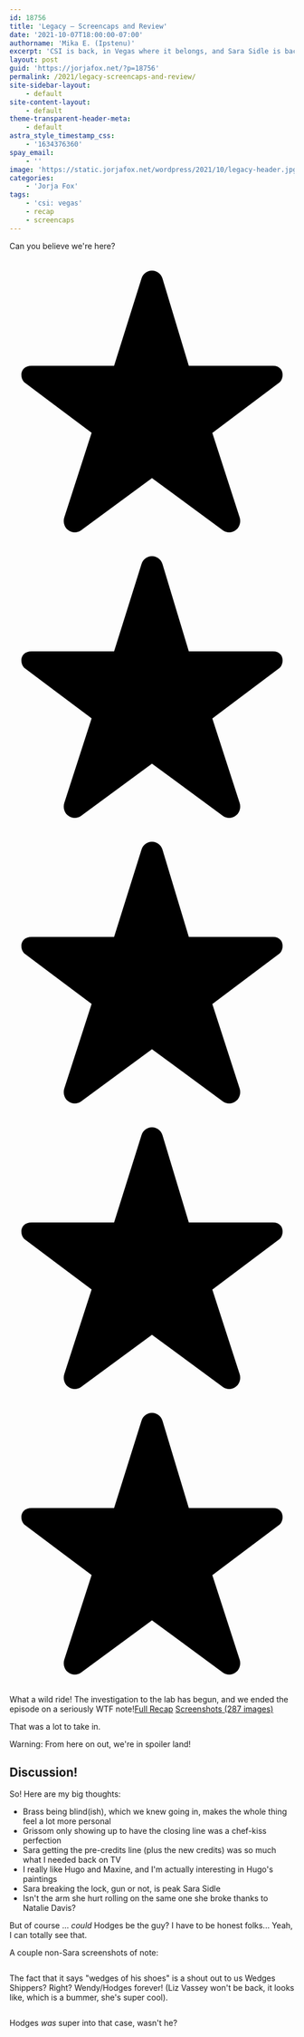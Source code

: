 ```yaml
---
id: 18756
title: 'Legacy — Screencaps and Review'
date: '2021-10-07T18:00:00-07:00'
authorname: 'Mika E. (Ipstenu)'
excerpt: 'CSI is back, in Vegas where it belongs, and Sara Sidle is back on the case.'
layout: post
guid: 'https://jorjafox.net/?p=18756'
permalink: /2021/legacy-screencaps-and-review/
site-sidebar-layout:
    - default
site-content-layout:
    - default
theme-transparent-header-meta:
    - default
astra_style_timestamp_css:
    - '1634376360'
spay_email:
    - ''
image: 'https://static.jorjafox.net/wordpress/2021/10/legacy-header.jpg'
categories:
    - 'Jorja Fox'
tags:
    - 'csi: vegas'
    - recap
    - screencaps
---
```


Can you believe we're here?

<div class="undefined flf-recap card w-75"><div class="card-body"><div class="flf-rating"><svg id="gold-star" viewbox="0 0 24 24" xmlns="http://www.w3.org/2000/svg"><path d="m22.17 9h-7.07l-2.22-7.346c-.126-.391-.481-.654-.881-.654s-.755.263-.881.654l-2.311 7.346h-6.941c-1.013 0-1.013 1-.631 1.382l5.68 4.254-2.3 7.104c-.127.393.006.826.329 1.072.324.247.764.25 1.092.009l5.962-4.386 5.962 4.386c.162.12.351.179.54.179.194 0 .388-.063.552-.187.323-.246.456-.679.329-1.072l-2.3-7.104 5.68-4.254c.384-.383.384-1.383-.591-1.383z"></path></svg><svg id="gold-star" viewbox="0 0 24 24" xmlns="http://www.w3.org/2000/svg"><path d="m22.17 9h-7.07l-2.22-7.346c-.126-.391-.481-.654-.881-.654s-.755.263-.881.654l-2.311 7.346h-6.941c-1.013 0-1.013 1-.631 1.382l5.68 4.254-2.3 7.104c-.127.393.006.826.329 1.072.324.247.764.25 1.092.009l5.962-4.386 5.962 4.386c.162.12.351.179.54.179.194 0 .388-.063.552-.187.323-.246.456-.679.329-1.072l-2.3-7.104 5.68-4.254c.384-.383.384-1.383-.591-1.383z"></path></svg><svg id="gold-star" viewbox="0 0 24 24" xmlns="http://www.w3.org/2000/svg"><path d="m22.17 9h-7.07l-2.22-7.346c-.126-.391-.481-.654-.881-.654s-.755.263-.881.654l-2.311 7.346h-6.941c-1.013 0-1.013 1-.631 1.382l5.68 4.254-2.3 7.104c-.127.393.006.826.329 1.072.324.247.764.25 1.092.009l5.962-4.386 5.962 4.386c.162.12.351.179.54.179.194 0 .388-.063.552-.187.323-.246.456-.679.329-1.072l-2.3-7.104 5.68-4.254c.384-.383.384-1.383-.591-1.383z"></path></svg><svg version="1.1" id="gold-star" viewbox="0 0 24 24" xmlns="http://www.w3.org/2000/svg"><path d="m22.17 9h-7.07l-2.22-7.346c-.126-.391-.481-.654-.881-.654s-.755.263-.881.654l-2.311 7.346h-6.941c-1.013 0-1.013 1-.631 1.382l5.68 4.254-2.3 7.104c-.127.393.006.826.329 1.072.324.247.764.25 1.092.009l5.962-4.386 5.962 4.386c.162.12.351.179.54.179.194 0 .388-.063.552-.187.323-.246.456-.679.329-1.072l-2.3-7.104 5.68-4.254c.384-.383.384-1.383-.591-1.383z"></path></svg><svg id="gold-star" viewbox="0 0 24 24" xmlns="http://www.w3.org/2000/svg"><path d="m22.17 9h-7.07l-2.22-7.346c-.126-.391-.481-.654-.881-.654s-.755.263-.881.654l-2.311 7.346h-6.941c-1.013 0-1.013 1-.631 1.382l5.68 4.254-2.3 7.104c-.127.393.006.826.329 1.072.324.247.764.25 1.092.009l5.962-4.386 5.962 4.386c.162.12.351.179.54.179.194 0 .388-.063.552-.187.323-.246.456-.679.329-1.072l-2.3-7.104 5.68-4.254c.384-.383.384-1.383-.591-1.383z"></path></svg></div><p class="card-text">What a wild ride! The investigation to the lab has begun, and we ended the episode on a seriously WTF note!<a href="https://jorjafox.net/library/recaps/csi-vegas/0101-legacy/" class="btn btn-primary">Full Recap</a> <a href="https://jorjafox.net/gallery/tv/csi-vegas/screenshots/season01/01-legacy/" class="btn btn-primary">Screenshots (287 images)</a></div></div>

That was a lot to take in.

<div class="wp-block-flfblocks-spoilers flf-spoiler alert alert-danger">Warning: From here on out, we're in spoiler land!</div>

<h2>Discussion!</h2>

So! Here are my big thoughts:

<ul><li>Brass being blind(ish), which we knew going in, makes the whole thing feel a lot more personal</li><li>Grissom only showing up to have the closing line was a chef-kiss perfection</li><li>Sara getting the pre-credits line (plus the new credits) was so much what I needed back on TV</li><li>I really like Hugo and Maxine, and I'm actually interesting in Hugo's paintings</li><li>Sara breaking the lock, gun or not, is peak Sara Sidle</li><li>Isn't the arm she hurt rolling on the same one she broke thanks to Natalie Davis?</li></ul>

But of course ... _could_ Hodges be the guy? I have to be honest folks... Yeah, I can totally see that.

A couple non-Sara screenshots of note:

<figure class="wp-block-image size-large"><img src="https://static.jorjafox.net/wordpress/2021/10/hodges-article-960x540.jpg" alt="" class="wp-image-18884"/></figure>

The fact that it says "wedges of his shoes" is a shout out to us Wedges Shippers? Right? Wendy/Hodges forever! (Liz Vassey won't be back, it looks like, which is a bummer, she's super cool).

<figure class="wp-block-image size-large"><img src="https://static.jorjafox.net/wordpress/2021/10/Natalie-960x540.jpg" alt="" class="wp-image-18885"/></figure>

Hodges _was_ super into that case, wasn't he?
